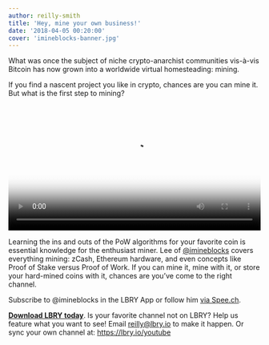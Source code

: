 ```yaml
---
author: reilly-smith
title: 'Hey, mine your own business!'
date: '2018-04-05 00:20:00'
cover: 'imineblocks-banner.jpg'
---
```

What was once the subject of niche crypto-anarchist communities vis-à-vis Bitcoin has now grown into a worldwide virtual homesteading: mining.

If you find a nascent project you like in crypto, chances are you can mine it. But what is the first step to mining?

<video width="100%" controls poster="https://i.ytimg.com/vi/ALDE5kYNmAU/maxresdefault.jpg" src="https://spee.ch/33dd34d9b54bfa22a764f4372977283ef5ff65c7/ethereumminingat2210mhs.mp4"/></video>

Learning the ins and outs of the PoW algorithms for your favorite coin is essential knowledge for the enthusiast miner. Lee of [@imineblocks](https://open.lbry.io/%40imineblocks) covers everything mining: zCash, Ethereum hardware, and even concepts like Proof of Stake versus Proof of Work. If you can mine it, mine with it, or store your hard-mined coins with it, chances are you’ve come to the right channel.

Subscribe to @imineblocks in the LBRY App or follow him [via Spee.ch](https://spee.ch/@imineblocks).

**[Download LBRY today](https://lbry.io/get)**. Is your favorite channel not on LBRY? Help us feature what you want to see! Email reilly@lbry.io to make it happen. Or sync your own channel at: https://lbry.io/youtube
